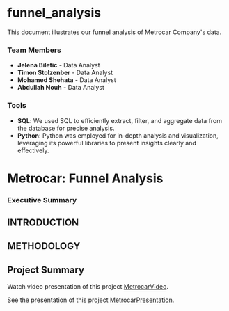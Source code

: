 # funnel_analysis
This document illustrates our funnel analysis of Metrocar Company's data.
### Team Members
- **Jelena Biletic** - Data Analyst
- **Timon Stolzenber** - Data Analyst
- **Mohamed Shehata** - Data Analyst
- **Abdullah Nouh** - Data Analyst
### Tools
- **SQL**: We used SQL to efficiently extract, filter, and aggregate data from the database for precise analysis.
- **Python**: Python was employed for in-depth analysis and visualization, leveraging its powerful libraries to present insights clearly and effectively.
# **Metrocar: Funnel Analysis**
### **Executive Summary**
## **INTRODUCTION**

## **METHODOLOGY**

## Project Summary

Watch video presentation of this project [MetrocarVideo](https://drive.google.com/file/d/1pOhBbxPcfLkeg2pGkCgK9M5BNU_svpVx/view?usp=sharing).

See the presentation of this project [MetrocarPresentation](https://docs.google.com/presentation/d/1x1k4PuT338_0PH4YwOaLVOYl1w-rU7tY0RuKssNb3so/edit?usp=sharing).
